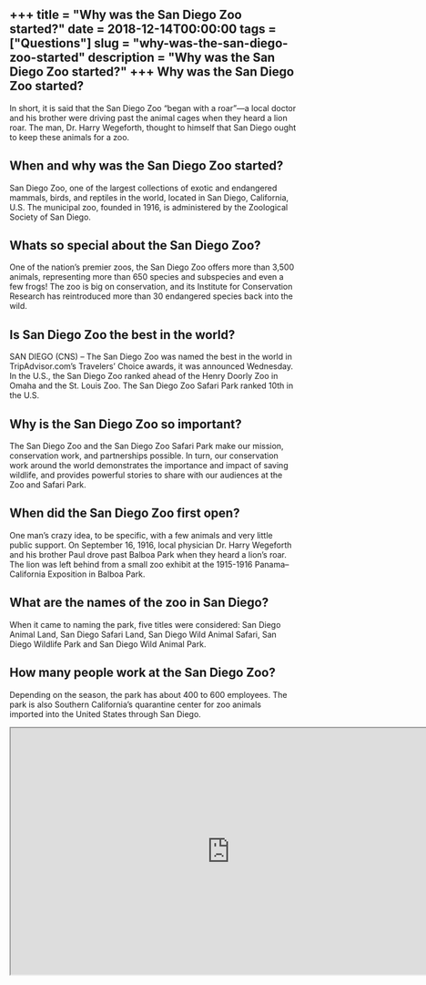 +++
title = "Why was the San Diego Zoo started?"
date = 2018-12-14T00:00:00
tags = ["Questions"]
slug = "why-was-the-san-diego-zoo-started"
description = "Why was the San Diego Zoo started?"
+++
Why was the San Diego Zoo started?
----------------------------------

In short, it is said that the San Diego Zoo “began with a roar”—a local doctor and his brother were driving past the animal cages when they heard a lion roar. The man, Dr. Harry Wegeforth, thought to himself that San Diego ought to keep these animals for a zoo.

When and why was the San Diego Zoo started?
-------------------------------------------

San Diego Zoo, one of the largest collections of exotic and endangered mammals, birds, and reptiles in the world, located in San Diego, California, U.S. The municipal zoo, founded in 1916, is administered by the Zoological Society of San Diego.

Whats so special about the San Diego Zoo?
-----------------------------------------

One of the nation’s premier zoos, the San Diego Zoo offers more than 3,500 animals, representing more than 650 species and subspecies and even a few frogs! The zoo is big on conservation, and its Institute for Conservation Research has reintroduced more than 30 endangered species back into the wild.

Is San Diego Zoo the best in the world?
---------------------------------------

SAN DIEGO (CNS) – The San Diego Zoo was named the best in the world in TripAdvisor.com’s Travelers’ Choice awards, it was announced Wednesday. In the U.S., the San Diego Zoo ranked ahead of the Henry Doorly Zoo in Omaha and the St. Louis Zoo. The San Diego Zoo Safari Park ranked 10th in the U.S.

Why is the San Diego Zoo so important?
--------------------------------------

The San Diego Zoo and the San Diego Zoo Safari Park make our mission, conservation work, and partnerships possible. In turn, our conservation work around the world demonstrates the importance and impact of saving wildlife, and provides powerful stories to share with our audiences at the Zoo and Safari Park.

When did the San Diego Zoo first open?
--------------------------------------

One man’s crazy idea, to be specific, with a few animals and very little public support. On September 16, 1916, local physician Dr. Harry Wegeforth and his brother Paul drove past Balboa Park when they heard a lion’s roar. The lion was left behind from a small zoo exhibit at the 1915-1916 Panama–California Exposition in Balboa Park.

What are the names of the zoo in San Diego?
-------------------------------------------

When it came to naming the park, five titles were considered: San Diego Animal Land, San Diego Safari Land, San Diego Wild Animal Safari, San Diego Wildlife Park and San Diego Wild Animal Park.

How many people work at the San Diego Zoo?
------------------------------------------

Depending on the season, the park has about 400 to 600 employees. The park is also Southern California’s quarantine center for zoo animals imported into the United States through San Diego.

<iframe allow="accelerometer; autoplay; clipboard-write; encrypted-media; gyroscope; picture-in-picture" allowfullscreen="" class="__youtube_prefs__  epyt-is-override  no-lazyload" data-no-lazy="1" data-origheight="433" data-origwidth="770" data-skipgform_ajax_framebjll="" height="433" id="_ytid_79750" loading="lazy" src="https://www.youtube.com/embed/enI6lVFcUW8?enablejsapi=1&autoplay=0&cc_load_policy=0&cc_lang_pref=&iv_load_policy=1&loop=0&modestbranding=0&rel=1&fs=1&playsinline=0&autohide=2&theme=dark&color=red&controls=1&" title="YouTube player" width="770"></iframe>